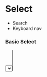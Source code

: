 # Select

- Search
- Keyboard nav

### Basic Select

<Select title="Category" />

### Multi Select

<Select title="Category" multiple/>

# Date Range

### Calendar Picker

<DateRange />

### Range Toggle

Thinking we feed a date column into this, pull out the available ranges (e.g. no 10 year if it's a 2 year series).

<DateToggle />

# Accordion

- Supports markdown

<Accordion>
  <AccordionItem title="Basic item">
    This is the first item's accordion body.
  </AccordionItem>
<AccordionItem title="Item with markdown">

This includes some markdown things like `code` and lists:

1. this works
1. like normal

</AccordionItem>
  <AccordionItem title="Item 3">
    This is the third item's accordion body.
  </AccordionItem>
</Accordion>

Qui mollit laboris laborum laborum reprehenderit irure ex mollit. Sunt ex aute consectetur dolore aliquip deserunt ea. Consectetur do ipsum irure duis laborum officia Lorem irure magna Lorem officia qui esse. Laborum ipsum commodo officia labore occaecat enim duis consequat tempor esse aliqua nulla cupidatat sit.

# Tabs

<Tabs>
  <Tab title="Bare Content">
    Some content 
  </Tab> 
  <Tab title=Markdown>

Some **markdown** content Anim sit eu consequat ex irure laboris Lorem veniam elit incididunt. Id quis Lorem ut ullamco consectetur. Laborum ullamco do laborum ullamco proident voluptate ullamco ipsum. Adipisicing est tempor culpa in duis incididunt anim adipisicing labore culpa velit. Irure qui labore pariatur esse quis. Cillum enim voluptate dolor nostrud et elit magna exercitation aliqua elit mollit sunt cupidatat.Anim sit eu consequat ex irure laboris Lorem veniam elit incididunt. Id quis Lorem ut ullamco consectetur. Laborum ullamco do laborum ullamco proident voluptate ullamco ipsum. Adipisicing est tempor culpa in duis incididunt anim adipisicing labore culpa velit. Irure qui labore pariatur esse quis. Cillum enim voluptate dolor nostrud et elit magna exercitation aliqua elit mollit sunt cupidatat.

  </Tab>
</Tabs>

# Modal

<Modal title="Modal Title" buttonText="Open Modal" >

Markdown content, including lists and paragraphs:

### List

1. Item
1. Item
1. Item

### Paragraphs

Do duis adipisicing culpa pariatur. Reprehenderit nulla veniam esse consequat non velit est culpa dolore commodo sunt sunt deserunt. Excepteur fugiat mollit sint veniam labore nisi ullamco ullamco elit commodo exercitation nostrud adipisicing. Eu nostrud deserunt aute ad esse minim veniam nostrud. Qui cupidatat ad est pariatur voluptate mollit sit laborum officia reprehenderit tempor id commodo ex in. Nulla laboris pariatur cupidatat aliquip consequat mollit dolore. Est duis ad exercitation consequat non consequat esse enim aliquip dolor enim nisi. Sit nostrud elit fugiat consectetur.

Do duis adipisicing culpa pariatur. Reprehenderit nulla veniam esse consequat non velit est culpa dolore commodo sunt sunt deserunt. Excepteur fugiat mollit sint veniam labore nisi ullamco ullamco elit commodo exercitation nostrud adipisicing. Eu nostrud deserunt aute ad esse minim veniam nostrud. Qui cupidatat ad est pariatur voluptate mollit sit laborum officia reprehenderit tempor id commodo ex in. Nulla laboris pariatur cupidatat aliquip consequat mollit dolore. Est duis ad exercitation consequat non consequat esse enim aliquip dolor enim nisi. Sit nostrud elit fugiat consectetur.

Do duis adipisicing culpa pariatur. Reprehenderit nulla veniam esse consequat non velit est culpa dolore commodo sunt sunt deserunt. Excepteur fugiat mollit sint veniam labore nisi ullamco ullamco elit commodo exercitation nostrud adipisicing. Eu nostrud deserunt aute ad esse minim veniam nostrud. Qui cupidatat ad est pariatur voluptate mollit sit laborum officia reprehenderit tempor id commodo ex in. Nulla laboris pariatur cupidatat aliquip consequat mollit dolore. Est duis ad exercitation consequat non consequat esse enim aliquip dolor enim nisi. Sit nostrud elit fugiat consectetur.

Do duis adipisicing culpa pariatur. Reprehenderit nulla veniam esse consequat non velit est culpa dolore commodo sunt sunt deserunt. Excepteur fugiat mollit sint veniam labore nisi ullamco ullamco elit commodo exercitation nostrud adipisicing. Eu nostrud deserunt aute ad esse minim veniam nostrud. Qui cupidatat ad est pariatur voluptate mollit sit laborum officia reprehenderit tempor id commodo ex in. Nulla laboris pariatur cupidatat aliquip consequat mollit dolore. Est duis ad exercitation consequat non consequat esse enim aliquip dolor enim nisi. Sit nostrud elit fugiat consectetur.

</Modal>
